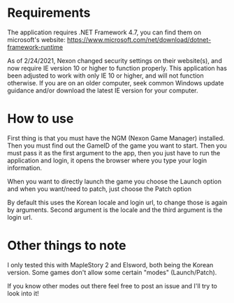 # Requirements
The application requires .NET Framework 4.7, you can find them on microsoft's website: https://www.microsoft.com/net/download/dotnet-framework-runtime

As of 2/24/2021, Nexon changed security settings on their website(s), and now require IE version 10 or higher to function properly. This application has been adjusted to work with only IE 10 or higher, and will not function otherwise. If you are on an older computer, seek common Windows update guidance and/or download the latest IE version for your computer.

# How to use
First thing is that you must have the NGM (Nexon Game Manager) installed.
Then you must find out the GameID of the game you want to start.
Then you must pass it as the first argument to the app, then you just have to run the application and login, it opens the browser where you type your login information.

When you want to directly launch the game you choose the Launch option and when you want/need to patch, just choose the Patch option

By default this uses the Korean locale and login url, to change those is again by arguments.
Second argument is the locale and the third argument is the login url.

# Other things to note
I only tested this with MapleStory 2 and Elsword, both being the Korean version. Some games don't allow some certain "modes" (Launch/Patch).

If you know other modes out there feel free to post an issue and I'll try to look into it!
